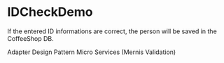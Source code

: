 # IDCheckDemo
If the entered ID informations  are correct, the person will be saved in the CoffeeShop DB.

Adapter Design Pattern
Micro Services (Mernis Validation)
